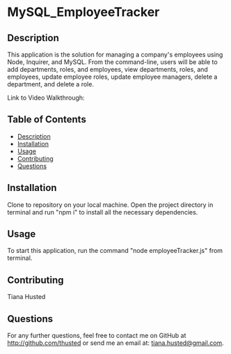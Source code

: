 # MySQL_EmployeeTracker

## Description
This application is the solution for managing a company's employees using Node, Inquirer, and MySQL. From the command-line, users will be able to add departments, roles, and employees, view departments, roles, and employees, update employee roles, update employee managers, delete a department, and delete a role.

Link to Video Walkthrough: 

## Table of Contents
* [Description](#Description)
* [Installation](#Installation)
* [Usage](#Usage)
* [Contributing](#Contributing)
* [Questions](#Questions)

## Installation
Clone to repository on your local machine. Open the project directory in terminal and run "npm i" to install all the necessary dependencies.

## Usage
To start this application, run the command "node employeeTracker.js" from terminal.

## Contributing
Tiana Husted

## Questions
For any further questions, feel free to contact me on GitHub at http://github.com/thusted or send me an email at: tiana.husted@gmail.com.
